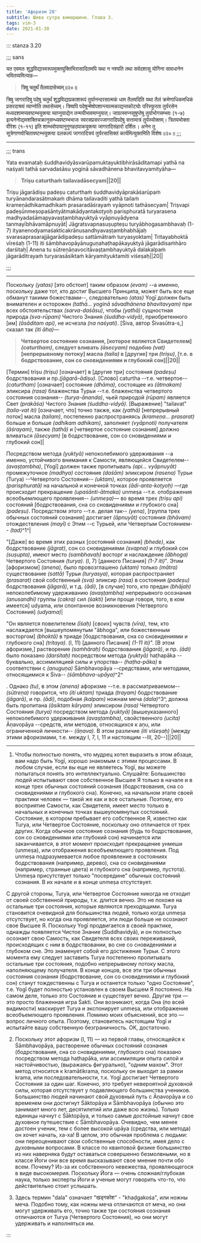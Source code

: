 ```yaml
---
title: 'Афоризм 20'
subtitle: Шива сутра вимаршини. Глава 3.
tags: vim-3
date: 2021-01-30
---
```


::: stanza 3.20

;;; sans

यत एवमतः शुद्धविद्यास्वरूपमुक्तयुक्तिभिरासादितमपि यथा न नश्यति तथा सर्वदशासु योगिना सावधानेन भवितव्यमित्याह—

> **त्रिषु चतुर्थं तैलवदासेच्यम्॥२०॥**

त्रिषु जागरादिषु पदेषु चतुर्थं शुद्धविद्याप्रकाशरूपं तुर्यानन्दरसात्मकं धाम तैलवदिति यथा तैलं क्रमेणाधिकमधिकं प्रसरदाश्रयं व्याप्नोति तथासेच्यम्। त्रिष्वपि पदेषून्मेषोपशान्त्यात्मकाद्यन्तकोट्योः परिस्फुरता तुर्यरसेन मध्यदशामप्यवष्टम्भयुक्त्या व्याप्नुयाद्येन तन्मयीभावमाप्नुयात्। जाग्रत्स्वप्नसुषुप्तेषु तुर्याभोगसम्भवः (१-७) इत्यनेनोद्यमशक्तिचक्रानुसन्ध्यवष्टम्भभाजः स्वरसप्रसरज्जागरादिपदेषु सत्तामात्रं तुर्यस्योक्तम्। त्रितयभोक्ता वीरेशः (१-११) इति शाम्भवोपायानुगुणहठपाकयुक्त्या जागरादिसंहारो दर्शितः। अनेन तु सूत्रेणाणवोचितावष्टम्भयुक्त्या दलकल्पं जागरादित्रयं तुर्यरसासिक्तं कार्यमित्युक्तमिति विशेषः॥२०॥
;;;

---

;;; trans

Yata evamataḥ śuddhavidyāsvarūpamuktayuktibhirāsāditamapi yathā na naśyati tathā sarvadaśāsu yoginā sāvadhānena bhavitavyamityāha—

> **Triṣu caturthaṁ tailavadāsecyam||20||**

Triṣu jāgarādiṣu padeṣu caturthaṁ śuddhavidyāprakāśarūpaṁ turyānandarasātmakaṁ dhāma tailavaditi yathā tailaṁ krameṇādhikamadhikaṁ prasaradāśrayaṁ vyāpnoti tathāsecyam| Triṣvapi padeṣūnmeṣopaśāntyātmakādyantakoṭyoḥ parisphuratā turyarasena madhyadaśāmapyavaṣṭambhayuktyā vyāpnuyādyena tanmayībhāvamāpnuyāt| Jāgratsvapnasuṣupteṣu turyābhogasambhavaḥ (1-7) ityanenodyamaśakticakrānusandhyavaṣṭambhabhājaḥ svarasaprasarajjāgarādipadeṣu sattāmātraṁ turyasyoktam| Tritayabhoktā vīreśaḥ (1-11) iti śāmbhavopāyānuguṇahaṭhapākayuktyā jāgarādisaṁhāro darśitaḥ| Anena tu sūtreṇāṇavocitāvaṣṭambhayuktyā dalakalpaṁ jāgarāditrayaṁ turyarasāsiktaṁ kāryamityuktamiti viśeṣaḥ||20||

;;;

---

Поскольку _(yatas)_ [это обстоит] таким образом _(evam)_ --а именно, поскольку даже тот, кто достиг Высшего Принципа, может быть все еще обманут такими божествами--, следовательно _(atas)_ Yogī должен быть внимателен и осторожен _(tathā... yoginā sāvadhānena bhavitavyam)_ при всех обстоятельствах _(sarva-daśāsu)_, чтобы _(yathā)_ сущностная природа _(sva-rūpam)_ Чистого Знания _(śuddha-vidyā)_, приобретенного [им] _(āsāditam api)_, не исчезла _(na naśyati)_. [Śiva, автор Śivasūtra-s,] сказал так _(iti āha)_—

> **Четвертое состояние сознания, [которое является Свидетелем] _(caturtham)_, следует вливать _(āsecyam)_ подобно _(vat)_ [непрерывному потоку] масла _(taila)_ в [другие] три _(triṣu)_, [т.е. в бодрствование, сон со сновидениями и глубокий сон]||20||**

[Термин] triṣu _(triṣu)_ [означает] в [другие три] состояния _(padeṣu)_ бодрствования и пр._(jāgarā-ādiṣu)_. [Слово] caturtha --т.е. четвертое-- _(caturtham)_ [означает] состояние _(dhāma)_, состоящее из _(ātmakam)_ эликсира _(rasa)_ блаженства Турьи --т.е. блаженства четвертого состояния сознания-- _(turya-ānanda)_, чьей природой _(rūpam)_ является Свет _(prakāśa)_ Чистого Знания _(śuddha-vidyā)_. [Выражение] "tailavat" _(taila-vat iti)_ [означает, что] точно также, как _(yathā)_ [непрерывный поток] масла _(tailam)_, постепенно распространяясь _(krameṇa... prasarat)_ больше и больше _(adhikam adhikam)_, заполняет _(vyāpnoti)_ получателя _(āśrayam)_, также _(tathā)_ и [четвертое состояние сознания] должно вливаться _(āsecyam)_ [в бодрствование, сон со сновидениями и глубокий сон]|

Посредством метода _(yuktyā)_ непоколебимого удерживания --а именно, устойчивого внимания к Самости, являющейся Свидетелем-- _(avaṣṭambha)_, [Yogī] должен также пропитывать _(api... vyāpnuyāt)_ промежуточное _(madhya)_ состояние _(daśām)_ эликсиром _(rasena)_ Турьи (Turya) --Четвертого Состояния-- _(uktam)_, которое проявляется _(parisphuratā)_ на начальной и конечной точках _(ādi-anta-koṭyoḥ)_ —где происходит прекращение _(upaśānti-ātmaka)_ unmeṣa --т.е. отображения всеобъемлющего проявления-- _(unmeṣa)_— во время трех _(triṣu api)_ состояний [бодрствования, сна со сновидениями и глубокого сна] _(padeṣu)_. Посредством этого --т.е. делая так-- _(yena)_, [группа трех обычных состояний сознания] достигает _(āpnuyāt)_ состояния _(bhāvam)_ отождествления _(mayī)_ с Этим --с Турьей, или Четвертым Состоянием-- _(tad)_^1^|

"[Даже] во время этих разных [состояний сознания] _(bhede)_, как бодрствование _(jāgrat)_, сон со сновидениями _(svapna)_ и глубокий сон _(suṣupta)_, имеют место _(sambhavaḥ)_ восторг и наслаждение _(ābhoga)_ Четвертого Состояния _(turya)_. (I, 7) [данного Писания] _(1-7 iti)_". Этим [афоризмом] _(anena)_, было провозглашено _(uktam)_ только _(mātra)_ существование _(sattā)_ Турьи _(turyasya)_, которая распространяет _(prasarat)_ свой собственный _(sva)_ эликсир _(rasa)_ в состояния _(padeṣu)_ бодрствования _(jāgarā)_, и т.д. _(ādi)_, [в случае] того, кто предан _(bhājaḥ)_ непоколебимому удерживанию _(avaṣṭambha)_ непрерывного осознания _(anusandhi)_ группы _(cakra)_ сил _(śakti)_ [или проще говоря, того, в ком имеется] udyama, или спонтанное возникновения [Четвертого Состояния] _(udyama)_|

"Он является повелителем _(īśaḥ)_ [своих] чувств _(vīra)_, тем, кто наслаждается [вышеупомянутым "ābhoga", или божественным восторгом] _(bhoktā)_ в триаде [бодрствования, сна со сновидениями и глубокого сна] _(tritaya)_. (I, 11) [данного Писания] _(1-11 iti)_". [В этом афоризме,] растворение _(saṁhāraḥ)_ бодрствования _(jāgarā)_, и пр. _(ādi)_ было показано _(darśitaḥ)_ посредством метода _(yuktyā)_ haṭhapāka --буквально, ассимиляцией силы и упорства-- _(haṭha-pāka)_ в соответствии с _(anuguṇa)_ Śāmbhavopāya --средствами, или методами, относящимися к Śiva-- _(śāmbhava-upāya)_^2^

. Однако _(tu)_, в этом _(anena)_
афоризме --т.е. в рассматриваемом-- _(sūtreṇa)_ говорится, что _(iti uktam)_
триада _(trayam)_ бодрствование _(jāgarā)_, и пр. _(ādi)_, подобная _(kalpam)_
ножнам меча _(dala)_^3^, должна быть
пропитана _(āsiktam kāryam)_ эликсиром _(rasa)_ Четвертого Состояния _(turya)_
посредством метода _(yuktyā)_ [вышеуказанного] непоколебимого удерживания
_(avaṣṭambha)_, свойственного _(ucita)_ Āṇavopāya --средств, или методов,
относящихся к aṇu, или ограниченной личности-- _(āṇava)_. В этом различие _(iti
viśeṣaḥ)_ [между этими афоризмами, т.е. между I, 7, I, 11 и настоящим --III,
20--]||20||

---

1. Чтобы полностью понять, что мудрец хотел выразить в этом абзаце, вам надо быть Yogī, хорошо знакомым с этими процессами. В любом случае, если вы еще не являетесь Yogī, вы можете попытаться понять это интеллектуально. Слушайте: Большинство людей испытывают свое собственное Высшее Я только в начале и в конце трех обычных состояний сознания (бодрствования, сна со сновидениями и глубокого сна). Конечно, на начальном этапе своей практики человек — такой же как и все остальные. Поэтому, его восприятие Самости, как Свидетеля, имеет место только в начальных и конечных точках вышеупомянутых состояний. Состояние, в котором пребывает его собственное Я, известно как Turya, или Четвертое Состояние, поскольку оно отличается от трех других. Когда обычное состояние сознания (будь то бодрствование, сон со сновидениями или глубокий сон) начинается или заканчивается, в этот момент происходит прекращение унмеши (unmeṣa), или отображения всеобъемлющего проявления. Под unmeṣa подразумевается любое проявление в состояниях бодрствования (например, дерево), сна со сновидениями (например, странные цвета) и глубокого сна (например, пустота). Unmeṣa присутствует только "посередине" обычных состояний сознания. В их начале и в конце unmeṣa отсутствует.

  С другой стороны, Turya, или Четвертое Состояние никогда не отходит от своей собственной природы, т.к. длится вечно. Это не похоже на остальные три состояния, которые являются преходящими. Turya становится очевидной для большинства людей, только когда unmeṣa отсутствует, но когда она проявляется, эти люди больше не осознают свое Высшее Я. Поскольку Yogī продвигается в своей практике, однажды появляется Чистое Знание (Śuddhavidyā), и он полностью осознает свою Самость, как Свидетеля всех своих переживаний, происходящих с ним в бодрствовании, во сне со сновидениями и глубоком сне. Это знаменует собой его достижение Турьи. С этого момента ему следует заставить Turya постепенно пропитывать остальные три состояния, подобно непрерывному потоку масла, наполняющему получателя. В конце концов, все эти три обычных состояния сознания (бодрствование, сон со сновидениями и глубокий сон) станут тождественны с Turya и останется только "одно Состояние", т.е. Yogī будет полностью установлен в своем Высшем Я постоянно. На самом деле, только это Состояние и существует вечно. Другие три — это просто блаженная игра Śakti. Они возникают, когда Она (по всей видимости) маскирует Turya и экспонирует unmeṣa, или отображение всеобъемлющего проявления. Помимо моих объяснений, все это — вопрос личного опыта. Поэтому, становитесь настоящим Yogī и испытайте вашу собственную безграничность. OK, достаточно.

2. Поскольку этот афоризм (I, 11) — из первой главы, относящейся к Śāmbhavopāya, растворение обычных состояний сознания (бодрствования, сна со сновидениями, глубокого сна) показано посредством метода haṭhapāka, или ассимиляции опыта силой и настойчивостью, (выражаясь фигурально), "одним махом". Этот метод относится к kramātikrama, поскольку он выходит за рамки krama, или последовательности, т.к. Yogī достигает Четвертого Состояния за один шаг. Конечно, это требует невероятной духовной силы, которая отсутствует у подавляющего большинства учеников. Большинство людей начинают свой духовный путь с Āṇavopāya и со временем они достигнут Śāktopāya и Śāmbhavopāya (обычно это занимает много лет, десятилетий или даже всю жизнь). Только единицы начнут с Śāktopāya, и только самые достойные начнут свое духовное путешествие с Śāmbhavopāya. Очевидно, чем менее достоен ученик, тем с более высокой upāya (средства, или метода) он хочет начать, ха-ха! В целом, это обычная проблема с людьми: они переоценивают свои собственные способности, имея дело с духовными вопросами. В классе по квантовой физике большинство из них наверняка будут оставаться совершенно безмолвными, но в классе Йоги они все время высказывают свое мнение почти обо всем. Почему? Из-за их собственного невежества, проявляющегося в виде высокомерия. Поскольку Йога — очень сложная/глубокая наука, только эксперты Йоги и ученые могут говорить что-то, что действительно стоит услышать.

3. Здесь термин "dala" означает "खड्गकोश" - "khaḍgakośa", или ножны меча. Подобно тому, как ножны меча отличаются от меча, но они могут удерживать его, точно также три состояния сознания отличаются от Turya (Четвертого Состояния), но они могут удерживать и наполняться им.

:::
